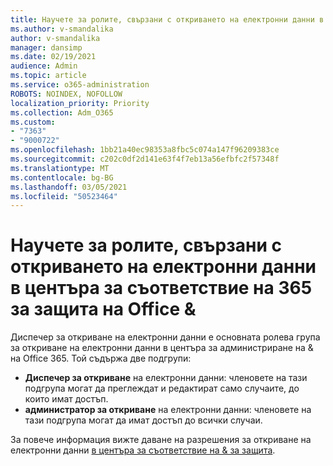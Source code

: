 ```yaml
---
title: Научете за ролите, свързани с откриването на електронни данни в центъра за съответствие на 365 за защита на Office &
ms.author: v-smandalika
author: v-smandalika
manager: dansimp
ms.date: 02/19/2021
audience: Admin
ms.topic: article
ms.service: o365-administration
ROBOTS: NOINDEX, NOFOLLOW
localization_priority: Priority
ms.collection: Adm_O365
ms.custom:
- "7363"
- "9000722"
ms.openlocfilehash: 1bb21a40ec98353a8fbc5c074a147f96209383ce
ms.sourcegitcommit: c202c0df2d141e63f4f7eb13a56efbfc2f57348f
ms.translationtype: MT
ms.contentlocale: bg-BG
ms.lasthandoff: 03/05/2021
ms.locfileid: "50523464"
---
```

# <a name="learn-about-ediscovery-related-roles-in-the-office-365-security--compliance-center"></a>Научете за ролите, свързани с откриването на електронни данни в центъра за съответствие на 365 за защита на Office &

Диспечер за откриване на електронни данни е основната ролева група за откриване на електронни данни в центъра за администриране на & на Office 365. Той съдържа две подгрупи:

- **Диспечер за откриване** на електронни данни: членовете на тази подгрупа могат да преглеждат и редактират само случаите, до които имат достъп.
- **администратор за откриване** на електронни данни: членовете на тази подгрупа могат да имат достъп до всички случаи.

За повече информация вижте даване на разрешения за откриване на електронни данни [в центъра за съответствие на & за защита](https://docs.microsoft.com/microsoft-365/compliance/assign-ediscovery-permissions).